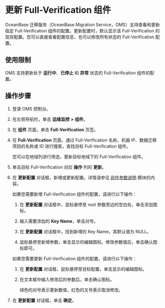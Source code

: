 # 更新 Full-Verification 组件

OceanBase 迁移服务（OceanBase Migration Service，OMS）支持查看和更新指定 Full-Verification 组件的配置。更新配置时，默认显示该 Full-Verification 的现存配置。您可以直接查看配置信息，也可以修改所有状态的 Full-Verification 配置。

## 使用限制

OMS 支持更新处于 **运行中**、**已停止** 和 **异常** 状态的 Full-Verification 组件的配置。

## 操作步骤

1. 登录 OMS 控制台。

2. 在左侧导航栏，单击 **运维监控** **\>** **组件**。

3. 在 **组件** 页面，单击 **Full-Verification** 页签。

4. 在 **Full-Verification** 页面，通过 Full-Verification 名称、机器 IP、数据迁移项目的名称或 ID 进行搜索，查找目标 Full-Verification 组件。

   您可以在地域列进行筛选，更新目标地域下的 Full-Verification 组件。

5. 单击目标 Full-Verification 对应 **操作** 列的 **更新**。

6. 在 **更新配置** 对话框，新增或更新配置。详情请参见 [组件参数说明](../../../1100.o-m-guide/500.component-parameters/100.coordinator.md) 模块的内容。

   如果您需要新增 Full-Verification 组件的配置，请进行以下操作：

   1. 在 **更新配置** 对话框中，鼠标悬停至 root 参数旁边的空白处，单击添加图标。

   2. 输入需要添加的 **Key Name**，单击对号。

   3. 在 **更新配置** 对话框中，找到新增的 Key Name，其默认值为 NULL。

   4. 鼠标悬停至新增参数，单击显示的编辑图标。修改参数值后，单击确认图标即可。

   如果您需要更新 Full-Verification 组件的配置，请进行以下操作：

   1. 在 **更新配置** 对话框，鼠标悬停至目标配置，单击显示的编辑图标。

   2. 在文本框中输入修改后的参数后，单击确认图标。

      绿色的对号表示更新数值，红色的叉号表示取消修改。

7. 在 **更新配置** 对话框，单击 **确定**。
